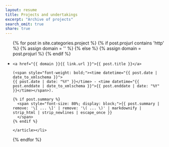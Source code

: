 ```yaml
---
layout: resume
title: Projects and undertakings
excerpt: "Archive of projects"
search_omit: true
share: true
---
```


<ul class="post-list">
  {% for post in site.categories.project %}
    {% if post.projurl contains 'http' %}
      {% assign domain = '' %}
    {% else %}
      {% assign domain = post.projurl %}
    {% endif %}
    <li><article>

    <a href="{{ domain }}{{ link.url }}">{{ post.title }}</a>

    (<span style="font-weight: bold;"><time datetime="{{ post.date | date_to_xmlschema }}">
    {{ post.date | date: "%Y" }}</time> - <time datetime="{{ post.enddate | date_to_xmlschema }}">{{ post.enddate | date: "%Y" }}</time></span>).

    {% if post.summary %}
      <span style="font-size: 80%; display: block;">{{ post.summary | remove: '\[ ... \]' | remove: '\( ... \)' | markdownify | strip_html | strip_newlines | escape_once }}
      </span>
    {% endif %}

    </article></li>
  {% endfor %}
</ul>
